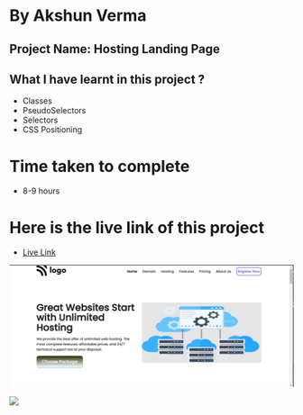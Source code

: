 # By Akshun Verma

## Project Name: Hosting Landing Page

## What I have learnt in this project ?
  - Classes
  - PseudoSelectors
  - Selectors
  - CSS Positioning

# Time taken to complete
- 8-9 hours

# Here is the live link of this project
- [Live Link](https://project11-ineuron-45.netlify.app/)

![image](images/project-11.png)





![](https://img.shields.io/badge/HTML5-CSS3-orange)
